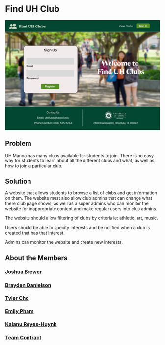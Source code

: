 # Find UH Club

<img src="images/landing-page.png">

## Problem

UH Manoa has many clubs available for students to join. There is no easy way for students to learn about all the different clubs and what, as well as how to join a particular club.

## Solution

A website that allows students to browse a list of clubs and get information on them. The website must also allow club admins that can change what there club page shows, as well as a super admins who can monitor the website for inappropriate content and make regular users into club admins.

The website should allow filtering of clubs by criteria ie: athletic, art, music.

Users should be able to specify interests and be notified when a club is created that has that interest.

Admins can monitor the website and create new interests.

## About the Members

### [Joshua Brewer](https://github.com/brewerj3)
### [Brayden Danielson](https://github.com/bfd2)
### [Tyler Cho](https://github.com/tycho01)
### [Emily Pham](https://github.com/empham)
### [Kaianu Reyes-Huynh](https://github.com/kreyeshuynh)

### [Team Contract](https://docs.google.com/document/d/17JOV43Aup9_bZ_E9dZ_NoMt8ucx9kaBhIeusmvkyDBg/edit?usp=sharing)
